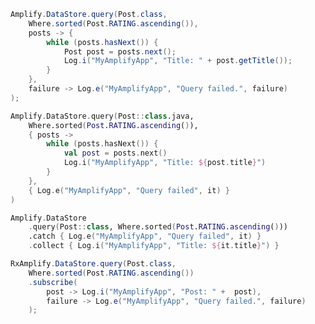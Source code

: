 <amplify-block-switcher>

<amplify-block name="Java">

```java
Amplify.DataStore.query(Post.class,
    Where.sorted(Post.RATING.ascending()),
    posts -> {
        while (posts.hasNext()) {
            Post post = posts.next();
            Log.i("MyAmplifyApp", "Title: " + post.getTitle());
        }
    },
    failure -> Log.e("MyAmplifyApp", "Query failed.", failure)
);
```

</amplify-block>

<amplify-block name="Kotlin - Callbacks">

```kotlin
Amplify.DataStore.query(Post::class.java,
    Where.sorted(Post.RATING.ascending()),
    { posts ->
        while (posts.hasNext()) {
            val post = posts.next()
            Log.i("MyAmplifyApp", "Title: ${post.title}")
        }
    },
    { Log.e("MyAmplifyApp", "Query failed", it) }
)
```

</amplify-block>

<amplify-block name="Kotlin - Coroutines (Beta)">

```kotlin
Amplify.DataStore
    .query(Post::class, Where.sorted(Post.RATING.ascending()))
    .catch { Log.e("MyAmplifyApp", "Query failed", it) }
    .collect { Log.i("MyAmplifyApp", "Title: ${it.title}") }
```

</amplify-block>

<amplify-block name="RxJava">

```java
RxAmplify.DataStore.query(Post.class,
    Where.sorted(Post.RATING.ascending())
    .subscribe(
        post -> Log.i("MyAmplifyApp", "Post: " +  post),
        failure -> Log.e("MyAmplifyApp", "Query failed.", failure)
    );
```

</amplify-block>

</amplify-block-switcher>

